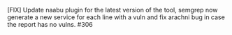 [FIX] Update naabu plugin for the latest version of the tool, semgrep now generate a new service for each line with a vuln and fix arachni bug in case the report has no vulns. #306
